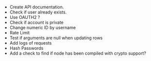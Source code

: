 + Create API documentation.
+ Check if user already exists.
+ Use OAUTH2 ?
+ Check if account is private
+ Change numeric ID by username
+ Rate Limit 
+ Test if arguments are null when updating rows
+ Add logs of requests
+ Hash Passwords
+ Add a check to find if node has been compiled with crypto support? 
